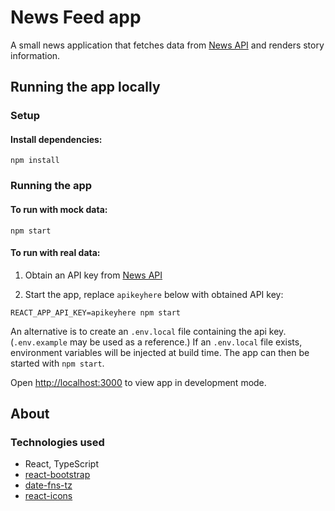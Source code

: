 # News Feed app

A small news application that fetches data from [News API](https://newsapi.org/) and renders story information.

## Running the app locally
### Setup
#### Install dependencies:
```
npm install
```

### Running the app

#### To run with mock data:

```
npm start
```

#### To run with real data:
1) Obtain an API key from [News API](https://newsapi.org/)

2) Start the app, replace `apikeyhere` below with obtained API key:

```
REACT_APP_API_KEY=apikeyhere npm start
```

An alternative is to create an `.env.local` file containing the api key. (`.env.example` may be used as a reference.) If an `.env.local` file exists, environment variables will be injected at build time. The app can then be started with `npm start`.

Open [http://localhost:3000](http://localhost:3000) to view app in development mode.

## About

### Technologies used
- React, TypeScript
- [react-bootstrap](https://react-bootstrap.github.io/)
- [date-fns-tz](https://www.npmjs.com/package/date-fns-tz)
- [react-icons](https://react-icons.github.io/react-icons)